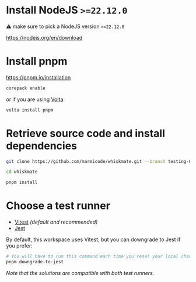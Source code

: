 # Install NodeJS `>=22.12.0`

⚠️ make sure to pick a NodeJS version `>=22.12.0`

https://nodejs.org/en/download

# Install pnpm

https://pnpm.io/installation

```sh
corepack enable
```

or if you are using [Volta](https://volta.sh/)

```sh
volta install pnpm
```

# Retrieve source code and install dependencies

```sh
git clone https://github.com/marmicode/whiskmate.git --branch testing-000-starter

cd whiskmate

pnpm install
```

# Choose a test runner

- [Vitest](https://vitest.dev/) _(default and recommended)_
- [Jest](https://jestjs.io/)

By default, this workspace uses Vitest, but you can downgrade to Jest if you prefer:

```sh
# You will have to run this command each time you reset your local changes
pnpm downgrade-to-jest
```

_Note that the solutions are compatible with both test runners._
